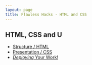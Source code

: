 ```yaml
---
layout: page
title: Flawless Hacks - HTML and CSS
---
```


## HTML, CSS and U

* [Structure / HTML](html.html)
* [Presentation / CSS](css.html)
* [_Deploying_ Your Work!](deploy.html)


